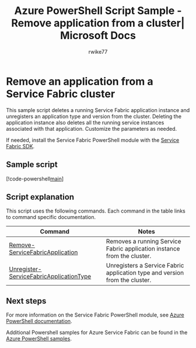 ﻿---
title: Azure PowerShell Script Sample - Remove application from a cluster| Microsoft Docs
description: Azure PowerShell Script Sample - Remove an application from a Service Fabric cluster.
services: service-fabric
documentationcenter: 
author: rwike77
manager: timlt
editor: 
tags: azure-service-management

ms.assetid: 
ms.service: service-fabric
ms.workload: multiple
ms.devlang: na
ms.topic: sample
ms.date: 09/29/2017
ms.author: ryanwi
ms.custom: mvc
---

# Remove an application from a Service Fabric cluster

This sample script deletes a running Service Fabric application instance and unregisters an application type and version from the cluster.  Deleting the application instance also deletes all the running service instances associated with that application. Customize the parameters as needed. 

If needed, install the Service Fabric PowerShell module with the [Service Fabric SDK](../service-fabric-get-started.md). 

## Sample script

[!code-powershell[main](../../../powershell_scripts/service-fabric/remove-application/remove-application.ps1 "Remove an application from a cluster")]

## Script explanation

This script uses the following commands. Each command in the table links to command specific documentation.

| Command | Notes |
|---|---|
| [Remove-ServiceFabricApplication](/powershell/module/servicefabric/remove-servicefabricapplication?view=azureservicefabricps) | Removes a running Service Fabric application instance from the cluster.  |
| [Unregister-ServiceFabricApplicationType](/powershell/module/servicefabric/unregister-servicefabricapplicationtype?view=azureservicefabricps) | Unregisters a Service Fabric application type and version from the cluster. |

## Next steps

For more information on the Service Fabric PowerShell module, see [Azure PowerShell documentation](/powershell/azure/service-fabric/?view=azureservicefabricps).

Additional Powershell samples for Azure Service Fabric can be found in the [Azure PowerShell samples](../service-fabric-powershell-samples.md).

